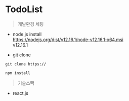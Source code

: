 # TodoList

> 개발환경 세팅

* node.js install  
https://nodejs.org/dist/v12.16.1/node-v12.16.1-x64.msi  
v12.16.1

* git clone

```shell script
git clone https://
```


```shell script
npm install
```

> 기술스택

* react.js


